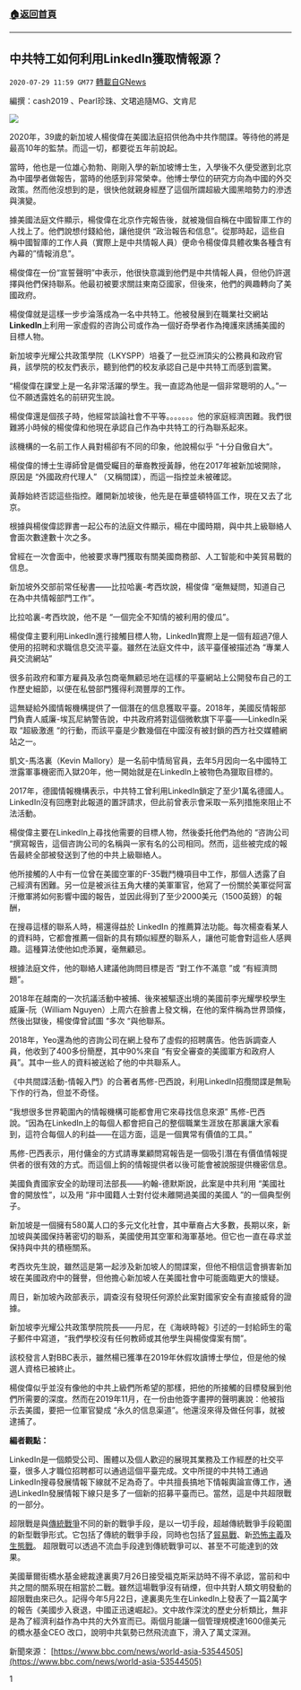 ###  [:house:返回首頁](https://github.com/ourhimalayas/txt)
---

## 中共特工如何利用LinkedIn獲取情報源？
`2020-07-29 11:59 GM77` [轉載自GNews](https://gnews.org/zh-hant/279545/)

編撰：cash2019 、Pearl珍珠、文珺追隨MG、文肯尼

![](https://s3.amazonaws.com/gnews-media-offload/wp-content/uploads/2020/07/29115131/how-to-network-effectively-on-linkedin-100257173-primary.idge_.jpg)

2020年，39歲的新加坡人楊俊偉在美國法庭招供他為中共作間諜。等待他的將是最高10年的監禁。而這一切，都要從五年前說起。

當時，他也是一位雄心勃勃、剛剛入學的新加坡博士生，入學後不久便受邀到北京為中國學者做報告，當時的他感到非常榮幸。他博士學位的研究方向為中國的外交政策。然而他沒想到的是，很快他就親身經歷了這個所謂超級大國黑暗勢力的滲透與演變。

據美國法庭文件顯示，楊俊偉在北京作完報告後，就被幾個自稱在中國智庫工作的人找上了。他們說想付錢給他，讓他提供 “政治報告和信息”。從那時起，這些自稱中國智庫的工作人員（實際上是中共情報人員）便命令楊俊偉具體收集各種含有內幕的”情報消息”。

楊俊偉在一份“宣誓聲明”中表示，他很快意識到他們是中共情報人員，但他仍許選擇與他們保持聯系。他最初被要求關註東南亞國家，但後來，他們的興趣轉向了美國政府。

楊俊偉就是這樣一步步淪落成為一名中共特工。他被發展到在職業社交網站**LinkedIn**上利用一家虛假的咨詢公司或作為一個好奇學者作為掩護來誘捕美國的目標人物。

新加坡李光耀公共政策學院（LKYSPP）培養了一批亞洲頂尖的公務員和政府官員，該學院的校友們表示，聽到他們的校友承認自己是中共特工而感到震驚。

“楊俊偉在課堂上是一名非常活躍的學生。我一直認為他是一個非常聰明的人。”一位不願透露姓名的前研究生說。

楊俊偉還是個孩子時，他經常談論社會不平等。。。。。。。他的家庭經濟困難。我們很難將小時候的楊俊偉和他現在承認自己作為中共特工的行為聯系起來。

該機構的一名前工作人員對楊卻有不同的印象，他說楊似乎 “十分自傲自大“。

楊俊偉的博士生導師曾是備受矚目的華裔教授黃靜，他在2017年被新加坡開除，原因是 “外國政府代理人” （又稱間諜），而這一指控並未被確認。

黃靜始終否認這些指控。離開新加坡後，他先是在華盛頓特區工作，現在又去了北京。

根據與楊俊偉認罪書一起公布的法庭文件顯示，楊在中國時期，與中共上級聯絡人會面次數達數十次之多。

曾經在一次會面中，他被要求專門獲取有關美國商務部、人工智能和中美貿易戰的信息。

新加坡外交部前常任秘書——比拉哈裏-考西坎說，楊俊偉 “毫無疑問，知道自己在為中共情報部門工作”。

比拉哈裏-考西坎說，他不是 “一個完全不知情的被利用的傻瓜”。

楊俊偉主要利用LinkedIn進行接觸目標人物，LinkedIn實際上是一個有超過7億人使用的招聘和求職信息交流平臺。雖然在法庭文件中，該平臺僅被描述為 “專業人員交流網站”

很多前政府和軍方雇員及承包商毫無顧忌地在這樣的平臺網站上公開發布自己的工作歷史細節，以便在私營部門獲得利潤豐厚的工作。

這無疑給外國情報機構提供了一個潛在的信息獲取平臺。2018年，美國反情報部門負責人威廉-埃瓦尼納警告說，中共政府將對這個微軟旗下平臺——LinkedIn采取 “超級激進 “的行動，而該平臺是少數幾個在中國沒有被封鎖的西方社交媒體網站之一。

凱文-馬洛裏（Kevin Mallory）是一名前中情局官員，去年5月因向一名中國特工泄露軍事機密而入獄20年，他一開始就是在LinkedIn上被物色為獵取目標的。

2017年，德國情報機構表示，中共特工曾利用LinkedIn鎖定了至少1萬名德國人。LinkedIn沒有回應對此報道的置評請求，但此前曾表示會采取一系列措施來阻止不法活動。

楊俊偉主要在LinkedIn上尋找他需要的目標人物，然後委托他們為他的 “咨詢公司 “撰寫報告，這個咨詢公司的名稱與一家有名的公司相同。然而，這些被完成的報告最終全部被發送到了他的中共上級聯絡人。

他所接觸的人中有一位曾在美國空軍的F-35戰鬥機項目中工作，那個人透露了自己經濟有困難。另一位是被派往五角大樓的美軍軍官，他寫了一份關於美軍從阿富汗撤軍將如何影響中國的報告，並因此得到了至少2000美元（1500英鎊）的報酬，

在搜尋這樣的聯系人時，楊還得益於 LinkedIn 的推薦算法功能。每次楊查看某人的資料時，它都會推薦一個新的具有類似經歷的聯系人，讓他可能會對這些人感興趣。這種算法使他如虎添翼，毫無顧忌。

根據法庭文件，他的聯絡人建議他詢問目標是否 “對工作不滿意 ”或 “有經濟問題”。

2018年在越南的一次抗議活動中被捕、後來被驅逐出境的美國前李光耀學校學生威廉-阮（William Nguyen）上周六在臉書上發文稱，在他的案件稱為世界頭條，然後出獄後，楊俊偉曾試圖 “多次 “與他聯系。

2018年，Yeo還為他的咨詢公司在網上發布了虛假的招聘廣告。他告訴調查人員，他收到了400多份簡歷，其中90%來自 “有安全審查的美國軍方和政府人員”。其中一些人的資料被送給了他的中共聯系人。

《中共間諜活動-情報入門》的合著者馬修-巴西說，利用LinkedIn招攬間諜是無恥下作的行為，但並不奇怪。

“我想很多世界範圍內的情報機構可能都會用它來尋找信息來源” 馬修-巴西說。“因為在LinkedIn上的每個人都會把自己的整個職業生涯放在那裏讓大家看到，這符合每個人的利益——在這方面，這是一個異常有價值的工具。”

馬修-巴西表示，用付傭金的方式請專業顧問寫報告是一個吸引潛在有價值情報提供者的很有效的方式。而這個上鉤的情報提供者以後可能會被說服提供機密信息。

美國負責國家安全的助理司法部長——約翰-德默斯說，此案是中共利用 “美國社會的開放性”，以及用 “非中國籍人士對付從未離開過美國的美國人 ”的一個典型例子。

新加坡是一個擁有580萬人口的多元文化社會，其中華裔占大多數，長期以來，新加坡與美國保持著密切的聯系，美國使用其空軍和海軍基地。但它也一直在尋求並保持與中共的積極關系。

考西坎先生說，雖然這是第一起涉及新加坡人的間諜案，但他不相信這會損害新加坡在美國政府中的聲譽，但他擔心新加坡人在美國社會中可能面臨更大的懷疑。

周日，新加坡內政部表示，調查沒有發現任何源於此案對國家安全有直接威脅的證據。

新加坡李光耀公共政策學院院長——丹尼，在《海峽時報》引述的一封給師生的電子郵件中寫道，“我們學校沒有任何教師或其他學生與楊俊偉案有關”。

該校發言人對BBC表示，雖然楊已獲準在2019年休假攻讀博士學位，但是他的候選人資格已被終止。

楊俊偉似乎並沒有像他的中共上級們所希望的那樣，把他的所接觸的目標發展到他們所需要的深度。然而在2019年11月，在一份由他簽字畫押的聲明裏說：他被指示去美國，要把一位軍官變成 “永久的信息渠道”。他還沒來得及做任何事，就被逮捕了。

**編者觀點：**

LinkedIn是一個頗受公司、團體以及個人歡迎的展現其業務及工作經歷的社交平臺，很多人才職位招聘都可以通過這個平臺完成。文中所提的中共特工通過LinkedIn搜尋發展情報下線就不足為奇了。中共擅長搞地下情報輿論宣傳工作，通過LinkedIn發展情報下線只是多了一個新的招募平臺而已。當然，這是中共超限戰的一部分。

超限戰是與[傳統戰爭](https://zh.wikipedia.org/w/index.php?title=%E4%BC%A0%E7%BB%9F%E6%88%98%E4%BA%89&amp;action=edit&amp;redlink=1)不同的新的戰爭手段，是以一切手段，超越傳統戰爭手段範圍的新型戰爭形式。它包括了傳統的戰爭手段，同時也包括了[貿易戰](https://zh.wikipedia.org/wiki/%E8%B4%B8%E6%98%93%E6%88%98)、新[恐怖主義](https://zh.wikipedia.org/wiki/%E6%81%90%E6%80%96%E4%B8%BB%E4%B9%89)及[生態戰](https://zh.wikipedia.org/w/index.php?title=%E7%94%9F%E6%80%81%E6%88%98&amp;action=edit&amp;redlink=1)。 超限戰可以透過不流血手段達到傳統戰爭可以、甚至不可能達到的效果。

美國華爾街橋水基金總裁達裏奧7月26日接受福克斯采訪時不得不承認，當前和中共之間的關系現在相當於二戰。雖然這場戰爭沒有硝煙，但中共對人類文明發動的超限戰由來已久。記得今年5月22日，達裏奧先生在LinkedIn上發表了一篇2萬字的報告《美國步入衰退，中國正迅速崛起》。文中故作深沈的歷史分析類比，無非是為了經濟利益作為中共的大外宣而已。兩個月能讓一個管理規模達1600億美元的橋水基金CEO 改口，說明中共氣勢已然飛流直下，滑入了萬丈深淵。

新聞來源：
[https://www.bbc.com/news/world-asia-53544505](https://www.bbc.com/news/world-asia-53544505)

1
